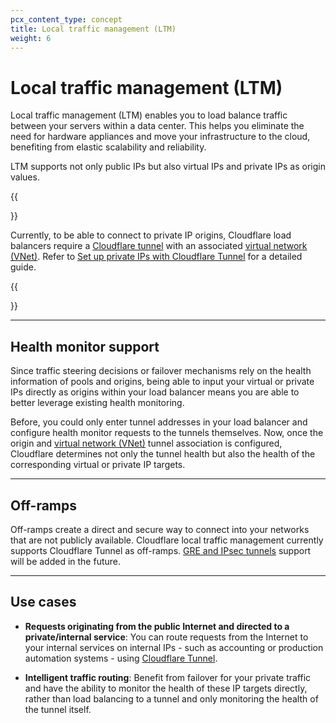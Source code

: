 ```yaml
---
pcx_content_type: concept
title: Local traffic management (LTM)
weight: 6
---
```


# Local traffic management (LTM)

Local traffic management (LTM) enables you to load balance traffic between your servers within a data center. This helps you eliminate the need for hardware appliances and move your infrastructure to the cloud, benefiting from elastic scalability and reliability.

LTM supports not only public IPs but also virtual IPs and private IPs as origin values.

{{<Aside type="warning">}}

Currently, to be able to connect to private IP origins, Cloudflare load balancers require a [Cloudflare tunnel](/cloudflare-one/connections/connect-networks/) with an associated [virtual network (VNet)](/cloudflare-one/connections/connect-networks/private-net/cloudflared/tunnel-virtual-networks/). Refer to [Set up private IPs with Cloudflare Tunnel](/load-balancing/local-traffic-management/ltm-tunnels-setup/) for a detailed guide.

{{</Aside>}}

---

## Health monitor support

Since traffic steering decisions or failover mechanisms rely on the health information of pools and origins, being able to input your virtual or private IPs directly as origins within your load balancer means you are able to better leverage existing health monitoring.

Before, you could only enter tunnel addresses in your load balancer and configure health monitor requests to the tunnels themselves. Now, once the origin and [virtual network (VNet)](/cloudflare-one/connections/connect-networks/private-net/cloudflared/tunnel-virtual-networks/) tunnel association is configured, Cloudflare determines not only the tunnel health but also the health of the corresponding virtual or private IP targets.

---

## Off-ramps

Off-ramps create a direct and secure way to connect into your networks that are not publicly available. Cloudflare local traffic management currently supports Cloudflare Tunnel as off-ramps. [GRE and IPsec tunnels](/magic-wan/reference/tunnels/) support will be added in the future.

---

## Use cases

* **Requests originating from the public Internet and directed to a private/internal service**: You can route requests from the Internet to your internal services on internal IPs - such as accounting or production automation systems - using [Cloudflare Tunnel](/cloudflare-one/connections/connect-networks/).

* **Intelligent traffic routing**: Benefit from failover for your private traffic and have the ability to monitor the health of these IP targets directly, rather than load balancing to a tunnel and only monitoring the health of the tunnel itself.